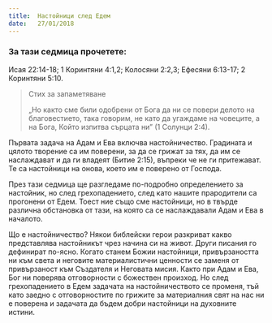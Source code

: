 ```yaml
---
title:  Настойници след Едем
date:   27/01/2018
---
```


### За тази седмица прочетете:
Исая 22:14-18; 1 Коринтяни 4:1,2; Колосяни 2:2,3; Ефесяни 6:13-17; 2 Коринтяни 5:10. 

> <p>Стих за запаметяване</p>
> „Но както сме били одобрени от Бога да ни се повери делото на благовестието, така говорим, не като да угаждаме на човеците, а на Бога, Който изпитва сърцата ни” (1 Солунци 2:4). 

Първата задача на Адам и Ева включва настойничество. Градината и цялото творение са им поверени, за да се грижат за тях, да им се наслаждават и да ги владеят (Битие 2:15), въпреки че не ги притежават. Те са настойници на онова, което им е поверено от Господа.

През тази седмица ще разгледаме по-подробно определението за настойник, но след грехопадението, след като нашите прародители са прогонени от Едем. Тоест ние също сме настойници, но в твърде различна обстановка от тази, на която са се наслаждавали Адам и Ева в началото.

Що е настойничество? Някои библейски герои разкриват какво представлява настойникът чрез начина си на живот. Други писания го дефинират по-ясно. Когато станем Божии настойници, привързаността ни към света и неговите материалистични ценности се заменя от привързаност към Създателя и Неговата мисия. Както при Адам и Ева, Бог ни поверява отговорности с божествен произход. Но след грехопадението в Едем задачата на настойничеството се променя, тъй като заедно с отговорностите по грижите за материалния свят на нас ни е поверена и задачата да бъдем добри настойници на духовните истини.